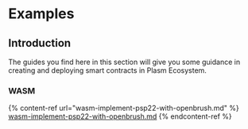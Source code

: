 # Examples

## Introduction

The guides you find here in this section will give you some guidance in creating and deploying smart contracts in Plasm Ecosystem.&#x20;

### WASM

{% content-ref url="wasm-implement-psp22-with-openbrush.md" %}
[wasm-implement-psp22-with-openbrush.md](wasm-implement-psp22-with-openbrush.md)
{% endcontent-ref %}

